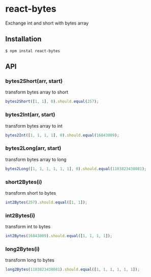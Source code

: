 # react-bytes

Exchange int and short with bytes array

## Installation

```
$ npm instal react-bytes
```

## API

### bytes2Short(arr, start)

transform bytes array to short

```js
bytes2Short([1, 1], 0).should.equal(257);
```

### bytes2Int(arr, start)

transform bytes array to int

```js
bytes2Int([1, 1, 1, 1], 0).should.equal(16843009);
```

### bytes2Long(arr, start)

transform bytes array to long

```js
bytes2Long([1, 1, 1, 1, 1, 1], 0).should.equal(1103823438081);
```

### short2Bytes(i)

transform short to bytes

```js
int2Bytes(257).should.equal([1, 1]);
```

### int2Bytes(i)

transform int to bytes

```js
int2Bytes(16843009).should.equal([1, 1, 1, 1]);
```

### long2Bytes(i)

transform long to bytes

```js
long2Bytes(1103823438081).should.equal([1, 1, 1, 1, 1, 1]);
```
